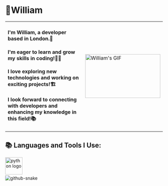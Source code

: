 <h1>🧗William</h1>

<table>
  <tr>
    <td>
      <h4>
        I'm William, a developer based in London.🌃
      <h4>
        I'm eager to learn and grow my skills in coding!👨‍💻
      <h4>
        I love exploring new technologies and working on exciting projects!🏗️
      <h4>
        I look forward to connecting with developers and enhancing my knowledge in this field!📚
      </h4>
    </td>
    <td>
      <img width="240" height="140" src="https://media1.tenor.com/m/zHeOTU7bLlwAAAAC/naruto-itachi.gif" alt="William's GIF" />
    </td>
  </tr>
</table>

<h2>📚 Languages and Tools I Use:</h2>

<div align="left">
  <img src="https://cdn.jsdelivr.net/gh/devicons/devicon/icons/python/python-original.svg" height="55" alt="python logo" />
  <img width="8" />
 
</div>

<picture>
  <source media="(prefers-color-scheme: dark)" srcset="https://raw.githubusercontent.com/tobiasmeyhoefer/tobiasmeyhoefer/output/github-snake-dark.svg" />
  <source media="(prefers-color-scheme: light)" srcset="https://raw.githubusercontent.com/tobiasmeyhoefer/tobiasmeyhoefer/output/github-snake.svg" />
  <img alt="github-snake" src="https://raw.githubusercontent.com/tobiasmeyhoefer/tobiasmeyhoefer/output/github-snake.svg" />
</picture>
